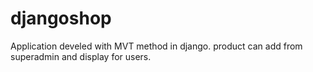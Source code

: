# djangoshop
Application develed with MVT method in django. product can add from superadmin and display for users.
